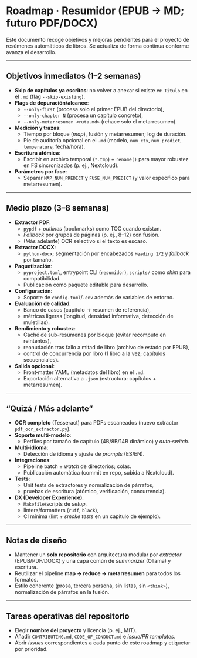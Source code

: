 # Roadmap · Resumidor (EPUB → MD; futuro PDF/DOCX)

Este documento recoge objetivos y mejoras pendientes para el proyecto de resúmenes automáticos de libros. Se actualiza de forma continua conforme avanza el desarrollo.

---

## Objetivos inmediatos (1–2 semanas)

- **Skip de capítulos ya escritos**: no volver a anexar si existe `## Título` en el `.md` (flag `--skip-existing`).
- **Flags de depuración/alcance**:
  - `--only-first` (procesa solo el primer EPUB del directorio),
  - `--only-chapter N` (procesa un capítulo concreto),
  - `--only-metarresumen <ruta.md>` (rehace solo el metarresumen).
- **Medición y trazas**:
  - Tiempo por bloque (_map_), fusión y metarresumen; log de duración.
  - Pie de auditoría opcional en el `.md` (modelo, `num_ctx`, `num_predict`, `temperature`, fecha/hora).
- **Escritura atómica**:
  - Escribir en archivo temporal (`*.tmp`) + `rename()` para mayor robustez en FS sincronizados (p. ej., Nextcloud).
- **Parámetros por fase**:
  - Separar `MAP_NUM_PREDICT` y `FUSE_NUM_PREDICT` (y valor específico para metarresumen).

---

## Medio plazo (3–8 semanas)

- **Extractor PDF**:
  - `pypdf` + _outlines_ (bookmarks) como TOC cuando existan.
  - _Fallback_ por grupos de páginas (p. ej., 8–12) con fusión.
  - (Más adelante) OCR selectivo si el texto es escaso.
- **Extractor DOCX**:
  - `python-docx`; segmentación por encabezados `Heading 1/2` y _fallback_ por tamaño.
- **Paquetización**:
  - `pyproject.toml`, entrypoint CLI (`resumidor`), `scripts/` como _shim_ para compatibilidad.
  - Publicación como paquete editable para desarrollo.
- **Configuración**:
  - Soporte de `config.toml`/`.env` además de variables de entorno.
- **Evaluación de calidad**:
  - Banco de casos (capítulo → resumen de referencia),
  - métricas ligeras (longitud, densidad informativa, detección de muletillas).
- **Rendimiento y robustez**:
  - Caché de sub-resúmenes por bloque (evitar recomputo en reintentos),
  - reanudación tras fallo a mitad de libro (archivo de estado por EPUB),
  - control de concurrencia por libro (1 libro a la vez; capítulos secuenciales).
- **Salida opcional**:
  - Front‑matter YAML (metadatos del libro) en el `.md`.
  - Exportación alternativa a `.json` (estructura: capítulos + metarresumen).

---

## “Quizá / Más adelante”

- **OCR completo** (Tesseract) para PDFs escaneados (nuevo extractor `pdf_ocr_extractor.py`).
- **Soporte multi‑modelo**:
  - Perfiles por tamaño de capítulo (4B/8B/14B dinámico) y _auto‑switch_.
- **Multi‑idioma**:
  - Detección de idioma y ajuste de _prompts_ (ES/EN).
- **Integraciones**:
  - Pipeline batch + _watch_ de directorios; colas.
  - Publicación automática (commit en repo, subida a Nextcloud).
- **Tests**:
  - Unit tests de extractores y normalización de párrafos,
  - pruebas de escritura (atómico, verificación, concurrencia).
- **DX (Developer Experience)**:
  - `Makefile`/scripts de _setup_,
  - linters/formatters (`ruff`, `black`),
  - CI mínima (lint + _smoke tests_ en un capítulo de ejemplo).

---

## Notas de diseño

- Mantener un **solo repositorio** con arquitectura modular por _extractor_ (EPUB/PDF/DOCX) y una capa común de _summarizer_ (Ollama) y escritura.
- Reutilizar el pipeline **map → reduce → metarresumen** para todos los formatos.
- Estilo coherente (prosa, tercera persona, sin listas, sin `<think>`), normalización de párrafos en la fusión.

---

## Tareas operativas del repositorio

- Elegir **nombre del proyecto** y licencia (p. ej., MIT).
- Añadir `CONTRIBUTING.md`, `CODE_OF_CONDUCT.md` e _issue/PR templates_.
- Abrir _issues_ correspondientes a cada punto de este roadmap y etiquetar por prioridad.
